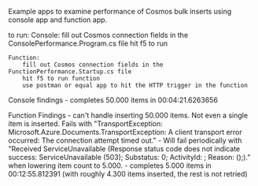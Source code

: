 ﻿Example apps to examine performance of Cosmos bulk inserts using console app and function app.

to run:
    Console:
        fill out Cosmos connection fields in the ConsolePerformance.Program.cs file
        hit f5 to run

    Function:
        fill out Cosmos connection fields in the FunctionPerformance.Startup.cs file
        hit f5 to run function
        use postman or equal app to hit the HTTP trigger in the function

Console findings
    - completes 50.000 items in 00:04:21.6263656

Function Findings
    - can't handle inserting 50.000 items. Not even a single item is inserted. Fails with "TransportException: Microsoft.Azure.Documents.TransportException: A client transport error occurred: The connection attempt timed out."
    - Will fail periodically with "Received ServiceUnavailable (Response status code does not indicate success: ServiceUnavailable (503); Substatus: 0; ActivityId: ; Reason: ();)."
      when lowering item count to 5.000.
    - completes 5.000 items in 00:12:55.812391 (with roughly 4.300 items inserted, the rest is not retried)


 